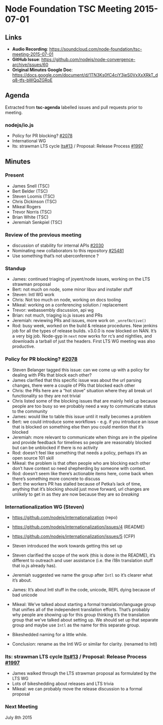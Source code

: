 # Node Foundation TSC Meeting 2015-07-01

## Links

* **Audio Recording**: <https://soundcloud.com/node-foundation/tsc-meeting-2015-07-01>
* **GitHub Issue**: <https://github.com/nodejs/node-convergence-archive/issues/60>
* **Original Minutes Google Doc**: <https://docs.google.com/document/d/1TN3Ks0fC4ciY3jeS0VxXxXRkT_dq8-tfs-bWQqZGRoE>

## Agenda

Extracted from **tsc-agenda** labelled issues and pull requests prior to meeting.

### nodejs/io.js

* Policy for PR blocking? [#2078](https://github.com/nodejs/io.js/issues/2078)
* International WG
* lts: strawman LTS cycle [lts#13](https://github.com/nodejs/LTS/pull/13) / Proposal: Release Process [#1997](https://github.com/nodejs/io.js/issues/1997)

## Minutes

### Present

* James Snell (TSC)
* Bert Belder (TSC)
* Steven Loomis (TSC)
* Chris Dickinson (TSC)
* Mikeal Rogers
* Trevor Norris (TSC)
* Brian White (TSC)
* Jeremiah Senkpiel (TSC)

### Review of the previous meeting

* discussion of stability for internal APIs [#2030](https://github.com/nodejs/io.js/issues/2030)
* Nominating new collaborators to this repository [#25481](https://github.com/joyent/node/issues/25481)
* Use something that’s not uberconference ?

### Standup

* James: continued triaging of joyent/node issues, working on the LTS strawman proposal
* Bert: not much on node, some minor libuv and installer stuff
* Steven: Intl WG work
* Chris: Not too much on node, working on docs tooling
* Mikeal: working on a conferencing solution / replacement
* Trevor: webassembly discussion, api wg
* Brian: not much, triaging io.js issues and PRs
* Jeremiah: reviewing PRs and issues, more work on `_unrefActive()`
* Rod: busy week, worked on the build & release procedures. New jenkins job for all the types of release builds. v3.0.0 is now blocked on NAN. It’s a very big job. Node-gyp in `next` now works for rc’s and nightlies, and downloads a tarball of just the headers. First LTS WG meeting was also productive.

### Policy for PR blocking? [#2078](https://github.com/nodejs/io.js/issues/2078)

* Steven Belanger tagged this issue: can we come up with a policy for dealing with PRs that block each other?
* James clarified that this specific issue was about the url parsing changes, there were a couple of PRs that blocked each other
* Chris: the PRs here are a “hot stove” situation where they all break url functionality so they are not trivial
* Chris listed some of the blocking issues that are mainly held up because people are too busy so we probably need a way to communicate status to the community
* James: would like to table this issue until it really becomes a problem
* Bert: we could introduce some workflows - e.g. if you introduce an issue that is blocked on something else then you could mention that it’s blocked
* Jeremiah: more relevant to communicate when things are in the pipeline and provide feedback for timelines so people are reasonably blocked but can be unblocked if there is no activity
* Rod: doesn’t feel like something that needs a policy, perhaps it’s an open source 101 skill
* Mikeal: the problem is that often people who are blocking each other don’t have context so need shepherding by someone with context.
* Rod: doesn’t seem like there’s actionable items here, come back when there’s something more concrete to discuss
* Bert: the workers PR has stalled because of Petka’s lack of time, anything that it’s blocking should just move forward, url changes are unlikely to get in as they are now because they are so _breaking_

### Internationalization WG (Steven)

* <https://github.com/nodejs/internationalization> (repo)
* <https://github.com/nodejs/internationalization/issues/4> (README)
* <https://github.com/nodejs/internationalization/issues/5> (CFP)

* Steven introduced the work towards getting this set up
* Steven clarified the scope of the work (this is done in the README), it’s different to outreach and user assistance (i.e. the i18n translation stuff that io.js already has).
* Jeremiah suggested we name the group after `Intl` so it’s clearer what it’s about.
* James: It’s about Intl stuff in the code, unicode, REPL dying because of bad unicode
* Mikeal: We’ve talked about starting a formal translation/language group that unifies all of the independent translation efforts. That’s probably why people are showing up for this group thinking it’s the translation group that we’ve talked about setting up. We should set up that separate group and maybe use `Intl` as the name for this separate group.
* Bikeshedded naming for a little while.
* Conclusion: rename as the Intl WG or similar for clarity. (renamed to Intl)

### lts: strawman LTS cycle [lts#13](https://github.com/nodejs/LTS/pull/13) / Proposal: Release Process [#1997](https://github.com/nodejs/io.js/issues/1997)

* James walked through the LTS strawman proposal as formulated by the LTS WG
* Lots of bikeshedding about releases and LTS trivia
* Mikeal: we can probably move the release discussion to a formal proposal

### Next Meeting

July 8th 2015
